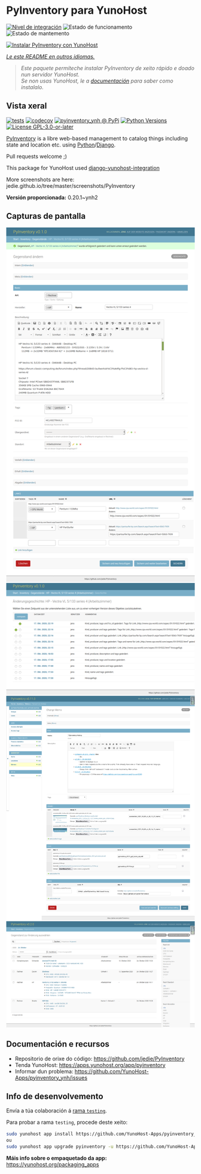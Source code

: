 <!--
NOTA: Este README foi creado automáticamente por <https://github.com/YunoHost/apps/tree/master/tools/readme_generator>
NON debe editarse manualmente.
-->

# PyInventory para YunoHost

[![Nivel de integración](https://apps.yunohost.org/badge/integration/pyinventory)](https://ci-apps.yunohost.org/ci/apps/pyinventory/)
![Estado de funcionamento](https://apps.yunohost.org/badge/state/pyinventory)
![Estado de mantemento](https://apps.yunohost.org/badge/maintained/pyinventory)

[![Instalar PyInventory con YunoHost](https://install-app.yunohost.org/install-with-yunohost.svg)](https://install-app.yunohost.org/?app=pyinventory)

*[Le este README en outros idiomas.](./ALL_README.md)*

> *Este paquete permíteche instalar PyInventory de xeito rápido e doado nun servidor YunoHost.*  
> *Se non usas YunoHost, le a [documentación](https://yunohost.org/install) para saber como instalalo.*

## Vista xeral

[![tests](https://github.com/YunoHost-Apps/pyinventory_ynh/actions/workflows/tests.yml/badge.svg?branch=main)](https://github.com/YunoHost-Apps/pyinventory_ynh/actions/workflows/tests.yml)
[![codecov](https://codecov.io/github/jedie/pyinventory_ynh/branch/main/graph/badge.svg)](https://app.codecov.io/github/jedie/pyinventory_ynh)
[![pyinventory_ynh @ PyPi](https://img.shields.io/pypi/v/pyinventory_ynh?label=pyinventory_ynh%20%40%20PyPi)](https://pypi.org/project/pyinventory_ynh/)
[![Python Versions](https://img.shields.io/pypi/pyversions/pyinventory_ynh)](https://github.com/YunoHost-Apps/pyinventory_ynh/blob/main/pyproject.toml)
[![License GPL-3.0-or-later](https://img.shields.io/pypi/l/pyinventory_ynh)](https://github.com/YunoHost-Apps/pyinventory_ynh/blob/main/LICENSE)

[PyInventory](https://github.com/jedie/PyInventory) is a libre web-based management to catalog things including state and location etc. using [Python](https://www.python.org/)/[Django](https://www.djangoproject.com/).

Pull requests welcome ;)

This package for YunoHost used [django-yunohost-integration](https://github.com/YunoHost-Apps/django_yunohost_integration)

More screenshots are here: jedie.github.io/tree/master/screenshots/PyInventory


**Versión proporcionada:** 0.20.1~ynh2

## Capturas de pantalla

![Captura de pantalla de PyInventory](./doc/screenshots/pyinventory_v010_screenshot_2.png)
![Captura de pantalla de PyInventory](./doc/screenshots/pyinventory_v010_screenshot_3.png)
![Captura de pantalla de PyInventory](./doc/screenshots/pyinventory_v0110_screenshot_memo_1.png)
![Captura de pantalla de PyInventory](./doc/screenshots/pyinventory_v020_screenshot_1.png)

## Documentación e recursos

- Repositorio de orixe do código: <https://github.com/jedie/PyInventory>
- Tenda YunoHost: <https://apps.yunohost.org/app/pyinventory>
- Informar dun problema: <https://github.com/YunoHost-Apps/pyinventory_ynh/issues>

## Info de desenvolvemento

Envía a túa colaboración á [rama `testing`](https://github.com/YunoHost-Apps/pyinventory_ynh/tree/testing).

Para probar a rama `testing`, procede deste xeito:

```bash
sudo yunohost app install https://github.com/YunoHost-Apps/pyinventory_ynh/tree/testing --debug
ou
sudo yunohost app upgrade pyinventory -u https://github.com/YunoHost-Apps/pyinventory_ynh/tree/testing --debug
```

**Máis info sobre o empaquetado da app:** <https://yunohost.org/packaging_apps>
